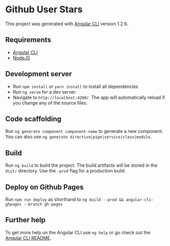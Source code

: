 # Github User Stars

This project was generated with [Angular CLI](https://github.com/angular/angular-cli) version 1.2.6.

## Requirements

- [Angular CLI](https://github.com/angular/angular-cli)
- [NodeJS](https://nodejs.org/en/ "NodeJS")

## Development server
- Run `npm install` or `yarn install` to install all dependencies
- Run `ng serve` for a dev server.
- Navigate to `http://localhost:4200/`. The app will automatically reload if you change any of the source files.

## Code scaffolding

Run `ng generate component component-name` to generate a new component. You can also use `ng generate directive|pipe|service|class|module`.

## Build

Run `ng build` to build the project. The build artifacts will be stored in the `dist/` directory. Use the `-prod` flag for a production build.

## Deploy on Github Pages

Run `npm run deploy` as shorthand to `ng build --prod && angular-cli-ghpages --branch gh-pages`

## Further help

To get more help on the Angular CLI use `ng help` or go check out the [Angular CLI README](https://github.com/angular/angular-cli/blob/master/README.md).
